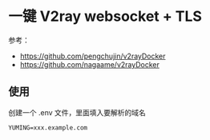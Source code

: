 # 一键 V2ray websocket + TLS

参考：

- <https://github.com/pengchujin/v2rayDocker>
- <https://github.com/nagaame/v2rayDocker>

## 使用

创建一个 .env 文件，里面填入要解析的域名

```dotenv
YUMING=xxx.example.com
```
